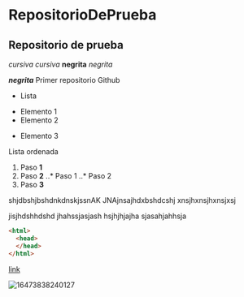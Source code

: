 # RepositorioDePrueba
## Repositorio de prueba
*cursiva* _cursiva_
**negrita** _negrita_

**_negrita_**
Primer repositorio Github

* Lista
+ Elemento 1
+ Elemento 2
* Elemento 3

Lista ordenada
1. Paso **1**
2. Paso **2**
..* Paso 1
..* Paso 2
3.  Paso **3**

shjdbshjbshdnkdnskjssnAK JNAjnsajhdxbshdcshj xnsjhxnsjhxnsjxsj

jisjhdshhdshd  jhahssjasjash hsjhjhjajha sjasahjahhsja

```html
<html>
  <head>
  </head>
</html>
```
[link](http://www.google.com "Titulo opcional")

![16473838240127](https://github.com/mariofdezz/RepositorioDePrueba/commit/2b6a34d8b4f0147f94016a5caf44d78543254e89 "Imagen de 16473838240127")
